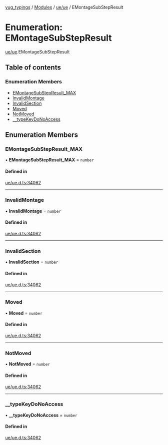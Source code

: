 [yug_typings](../README.md) / [Modules](../modules.md) / [ue/ue](../modules/ue_ue.md) / EMontageSubStepResult

# Enumeration: EMontageSubStepResult

[ue/ue](../modules/ue_ue.md).EMontageSubStepResult

## Table of contents

### Enumeration Members

- [EMontageSubStepResult\_MAX](ue_ue.EMontageSubStepResult.md#emontagesubstepresult_max)
- [InvalidMontage](ue_ue.EMontageSubStepResult.md#invalidmontage)
- [InvalidSection](ue_ue.EMontageSubStepResult.md#invalidsection)
- [Moved](ue_ue.EMontageSubStepResult.md#moved)
- [NotMoved](ue_ue.EMontageSubStepResult.md#notmoved)
- [\_\_typeKeyDoNoAccess](ue_ue.EMontageSubStepResult.md#__typekeydonoaccess)

## Enumeration Members

### EMontageSubStepResult\_MAX

• **EMontageSubStepResult\_MAX** = `number`

#### Defined in

[ue/ue.d.ts:34062](https://github.com/YugMetaverse/yug_typings/blob/b7d9b19/ue/ue.d.ts#L34062)

___

### InvalidMontage

• **InvalidMontage** = `number`

#### Defined in

[ue/ue.d.ts:34062](https://github.com/YugMetaverse/yug_typings/blob/b7d9b19/ue/ue.d.ts#L34062)

___

### InvalidSection

• **InvalidSection** = `number`

#### Defined in

[ue/ue.d.ts:34062](https://github.com/YugMetaverse/yug_typings/blob/b7d9b19/ue/ue.d.ts#L34062)

___

### Moved

• **Moved** = `number`

#### Defined in

[ue/ue.d.ts:34062](https://github.com/YugMetaverse/yug_typings/blob/b7d9b19/ue/ue.d.ts#L34062)

___

### NotMoved

• **NotMoved** = `number`

#### Defined in

[ue/ue.d.ts:34062](https://github.com/YugMetaverse/yug_typings/blob/b7d9b19/ue/ue.d.ts#L34062)

___

### \_\_typeKeyDoNoAccess

• **\_\_typeKeyDoNoAccess** = `number`

#### Defined in

[ue/ue.d.ts:34062](https://github.com/YugMetaverse/yug_typings/blob/b7d9b19/ue/ue.d.ts#L34062)
